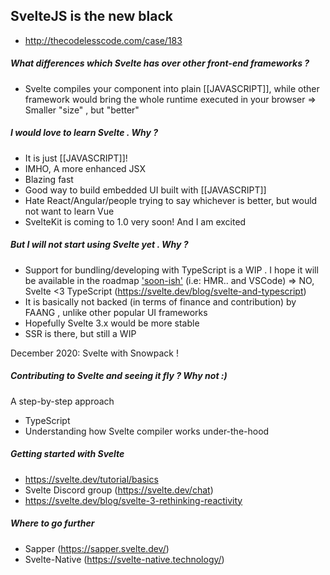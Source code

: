 ## SvelteJS is the new black
- http://thecodelesscode.com/case/183


##### What differences which Svelte has over other front-end frameworks ?
- Svelte compiles your component into plain [[JAVASCRIPT]], while other framework would bring the whole runtime executed in your browser
=> Smaller "size" , but "better"


##### I would love to learn Svelte . Why ?
- It is just [[JAVASCRIPT]]!
- IMHO, A more enhanced JSX
- Blazing fast
- Good way to build embedded UI built with [[JAVASCRIPT]]
- Hate React/Angular/people trying to say whichever is better, but would not want to learn Vue
- SvelteKit is coming to 1.0 very soon! And I am excited

#####  But I will not start using Svelte yet . Why ?
- Support for bundling/developing with TypeScript is a WIP . I hope it will be available in the roadmap ['soon-ish'](https://github.com/sveltejs/svelte/issues/4816) (i.e: HMR.. and VSCode) => NO, Svelte <3 TypeScript (https://svelte.dev/blog/svelte-and-typescript)
- It is basically not backed (in terms of finance and contribution) by FAANG , unlike other popular UI frameworks
- Hopefully Svelte 3.x would be more stable
- SSR is there, but still a WIP

December 2020: Svelte with Snowpack !

##### Contributing to Svelte and seeing it fly ? Why not :)
A step-by-step approach
- TypeScript
- Understanding how Svelte compiler works under-the-hood

##### Getting started with Svelte
- https://svelte.dev/tutorial/basics
- Svelte Discord group (https://svelte.dev/chat)
- https://svelte.dev/blog/svelte-3-rethinking-reactivity


##### Where to go further
- Sapper (https://sapper.svelte.dev/)
- Svelte-Native (https://svelte-native.technology/)
